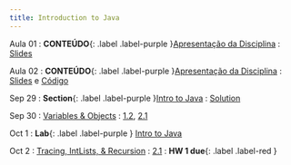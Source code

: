 ```yaml
---
title: Introduction to Java
---
```


Aula 01
: **CONTEÚDO**{: .label .label-purple }[Apresentação da Disciplina](#)
  : [Slides](assets/aulas/aula_01.pdf)

Aula 02
: **CONTEÚDO**{: .label .label-purple }[Apresentação da Disciplina](#)
  : [Slides](assets/aulas/aula_02.pdf) e [Código](assets/aulas/aula2-codigos.rar)

Sep 29
: **Section**{: .label .label-purple }[Intro to Java](#)
  : [Solution](#)

Sep 30
: [Variables & Objects](#)
  : [1.2](#), [2.1](#)

Oct 1
: **Lab**{: .label .label-purple } [Intro to Java](#)

Oct 2
: [Tracing, IntLists, & Recursion](#)
  : [2.1](#)
: **HW 1 due**{: .label .label-red }
